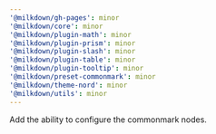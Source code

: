 ```yaml
---
'@milkdown/gh-pages': minor
'@milkdown/core': minor
'@milkdown/plugin-math': minor
'@milkdown/plugin-prism': minor
'@milkdown/plugin-slash': minor
'@milkdown/plugin-table': minor
'@milkdown/plugin-tooltip': minor
'@milkdown/preset-commonmark': minor
'@milkdown/theme-nord': minor
'@milkdown/utils': minor
---
```


Add the ability to configure the commonmark nodes.
